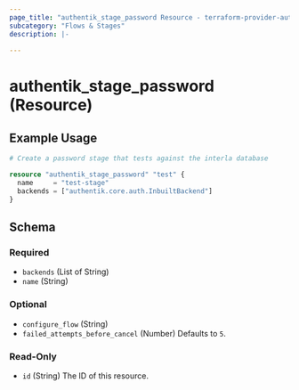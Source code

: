 ```yaml
---
page_title: "authentik_stage_password Resource - terraform-provider-authentik"
subcategory: "Flows & Stages"
description: |-
  
---
```


# authentik_stage_password (Resource)




## Example Usage

```terraform
# Create a password stage that tests against the interla database

resource "authentik_stage_password" "test" {
  name     = "test-stage"
  backends = ["authentik.core.auth.InbuiltBackend"]
}
```

<!-- schema generated by tfplugindocs -->
## Schema

### Required

- `backends` (List of String)
- `name` (String)

### Optional

- `configure_flow` (String)
- `failed_attempts_before_cancel` (Number) Defaults to `5`.

### Read-Only

- `id` (String) The ID of this resource.
